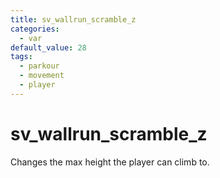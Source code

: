 ```yaml
---
title: sv_wallrun_scramble_z
categories:
  - var
default_value: 28
tags:
  - parkour
  - movement
  - player
---
```


# sv_wallrun_scramble_z

Changes the max height the player can climb to.
